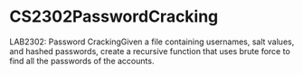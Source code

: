 # CS2302PasswordCracking
LAB2302: Password CrackingGiven a file containing usernames, salt values, and hashed passwords, create a recursive function that uses brute force to find all the passwords of the accounts.
